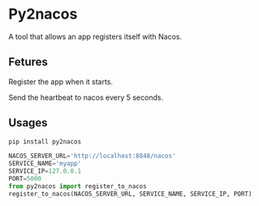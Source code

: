 # Py2nacos
A tool that allows an app registers itself with Nacos.

## Fetures
Register the app when it starts. 

Send the heartbeat to nacos every 5 seconds.

## Usages
```python
pip install py2nacos
```
```python
NACOS_SERVER_URL='http://localhost:8848/nacos'
SERVICE_NAME='myapp'
SERVICE_IP=127.0.0.1
PORT=5000
from py2nacos import register_to_nacos
register_to_nacos(NACOS_SERVER_URL, SERVICE_NAME, SERVICE_IP, PORT)
```
